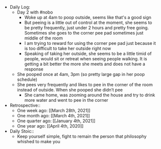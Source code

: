 - Daily Log:
    - Day 2 with #nobo
        - Woke up at 4am to poop outside, seems like that's a good sign
        - But peeing is a little out of control at the moment, she seems to be pretty frequently, just under 2 hours and pretty free going. Sometimes she goes to the corner pee pad sometimes just middle of the room
        - I am trying to reward for using the corner pee pad just because it is too difficult to take her outside right now
        - Speaking of taking her outside, she seems to be a little timid of people, would sit or retreat when seeing people walking. It is getting a bit better the more she meets and does not have a response
    - She pooped once at 4am, 3pm (so pretty large gap in her poop schedule)
    - She pees very frequently and likes to pee in the corner of the room instead of outside. When she pooped she didn’t pee
        - She came home, was zooming around the house and try to drink more water and went to pee in the corner
- Retrospective::
    - One week ago: [[March 28th, 2021]]
    - One month ago: [[March 4th, 2021]]
    - One quarter ago: [[January 4th, 2021]]
    - One year ago: [[April 4th, 2020]]
- Daily Stoic::
    - Keep yourself simple, fight to remain the person that philosophy whished to make you
